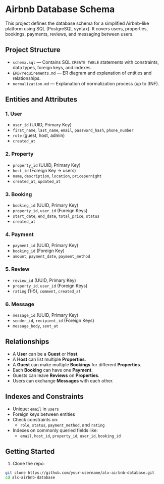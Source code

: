 # Airbnb Database Schema

This project defines the database schema for a simplified Airbnb-like platform using SQL (PostgreSQL syntax). It covers users, properties, bookings, payments, reviews, and messaging between users.

## Project Structure

- `schema.sql` — Contains SQL `CREATE TABLE` statements with constraints, data types, foreign keys, and indexes.
- `ERD/requirements.md` — ER diagram and explanation of entities and relationships.
- `normalization.md` — Explanation of normalization process (up to 3NF).

## Entities and Attributes

### 1. User
- `user_id` (UUID, Primary Key)
- `first_name`, `last_name`, `email`, `password_hash`, `phone_number`
- `role` (guest, host, admin)
- `created_at`

### 2. Property
- `property_id` (UUID, Primary Key)
- `host_id` (Foreign Key → users)
- `name`, `description`, `location`, `pricepernight`
- `created_at`, `updated_at`

### 3. Booking
- `booking_id` (UUID, Primary Key)
- `property_id`, `user_id` (Foreign Keys)
- `start_date`, `end_date`, `total_price`, `status`
- `created_at`

### 4. Payment
- `payment_id` (UUID, Primary Key)
- `booking_id` (Foreign Key)
- `amount`, `payment_date`, `payment_method`

### 5. Review
- `review_id` (UUID, Primary Key)
- `property_id`, `user_id` (Foreign Keys)
- `rating` (1-5), `comment`, `created_at`

### 6. Message
- `message_id` (UUID, Primary Key)
- `sender_id`, `recipient_id` (Foreign Keys)
- `message_body`, `sent_at`

## Relationships

- A **User** can be a **Guest** or **Host**.
- A **Host** can list multiple **Properties**.
- A **Guest** can make multiple **Bookings** for different **Properties**.
- Each **Booking** can have one **Payment**.
- Guests can leave **Reviews** on **Properties**.
- Users can exchange **Messages** with each other.

## Indexes and Constraints

- Unique: `email` in `users`
- Foreign keys between entities
- Check constraints on:
  - `role`, `status`, `payment_method`, and `rating`
- Indexes on commonly queried fields like:
  - `email`, `host_id`, `property_id`, `user_id`, `booking_id`

## Getting Started

1. Clone the repo:

```bash
git clone https://github.com/your-username/alx-airbnb-database.git
cd alx-airbnb-database
